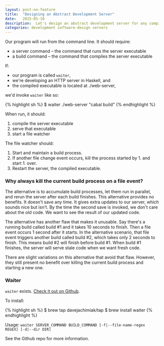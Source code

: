 ```yaml
---
layout: post-no-feature
title:  "Designing an Abstract Development Server"
date:   2015-05-10
description:  Let's design an abstract development server for any compiled language.
categories: development software-design servers
---
```

Our program will run from the command line. It should require:

* a server command – the command that runs the server executable
* a build command – the command that compiles the server executable

If:

* our program is called `waiter`,
* we're developing an HTTP server in Haskell, and
* the compiled executable is located at ./web-server,

we'd invoke `waiter` like so:

{% highlight sh %}
$ waiter ./web-server "cabal build"
{% endhighlight %}

When run, it should:

1. compile the server executable
2. serve that executable
3. start a file watcher

The file watcher should:

1. Start and maintain a build process.
2. If another file change event occurs, kill the process started by 1.
   and start 1. over.
3. Restart the server, the compiled executable.

### Why always kill the current build process on a file event?

The alternative is to accumulate build processes, let them run in
parallel, and rerun the server after each build finishes. This
alternative provides no benefits. It doesn't save any time. It gives
extra updates to our server, which sounds nice but isn't. By the time
the second save is invoked, we don't care about the old code. We want to
see the result of our updated code.

The alternative has another flaw that makes it unusable. Say there's a
running build called build #1 and it takes 10 seconds to finish. Then a
file event occurs 1 second after it starts. In the alternative scenario,
that file event triggers another build called build #2, which takes only
2 seconds to finish. This means build #2 will finish before build #1.
When build #1 finishes, the server will serve stale code when we want
fresh code.

There are slight variations on this alternative that avoid that flaw.
However, they still present no benefit over killing the current build
process and starting a new one.

### Waiter

`waiter` exists. [Check it out on
Github](https://github.com/davejachimiak/waiter).

To install:

{% highlight sh %}
$ brew tap davejachimiak/tap
$ brew install waiter
{% endhighlight %}

Usage: `waiter SERVER_COMMAND BUILD_COMMAND [-f|--file-name-regex REGEX] [-d|--dir DIR]`

See the Github repo for more information.
